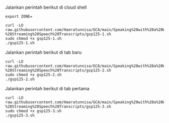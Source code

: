 Jalankan perintah berikut di cloud shell
```
export ZONE=
```
```
curl -LO raw.githubusercontent.com/Haeratunnisa/GCA/main/Speaking%20with%20a%20Webpage%20-%20Streaming%20Speech%20Transcripts/gsp125-1.sh
sudo chmod +x gsp125-1.sh
./gsp125-1.sh
```
Jalankan perintah berikut di tab baru
```
curl -LO raw.githubusercontent.com/Haeratunnisa/GCA/main/Speaking%20with%20a%20Webpage%20-%20Streaming%20Speech%20Transcripts/gsp125-2.sh
sudo chmod +x gsp125-2.sh
./gsp125-2.sh
```
Jalankan perintah berikut di tab pertama
```
curl -LO raw.githubusercontent.com/Haeratunnisa/GCA/main/Speaking%20with%20a%20Webpage%20-%20Streaming%20Speech%20Transcripts/gsp125-3.sh
sudo chmod +x gsp125-3.sh
./gsp125-3.sh

